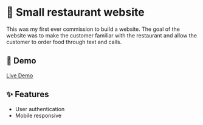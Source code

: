 # 📌 Small restaurant website 

This was my first ever commission to build a website. The goal of the website was to make the customer familiar with the restaurant and allow the customer to order food through text and calls.

## 🚀 Demo  
[Live Demo](https://github.com/22-nicolas/alibaba-website/blob/2369896354adc1ecc1f75fe3cfe14b3b844ed717/imgs/d%C3%B6ner.png)  

## ✨ Features  
- User authentication  
- Mobile responsive  
